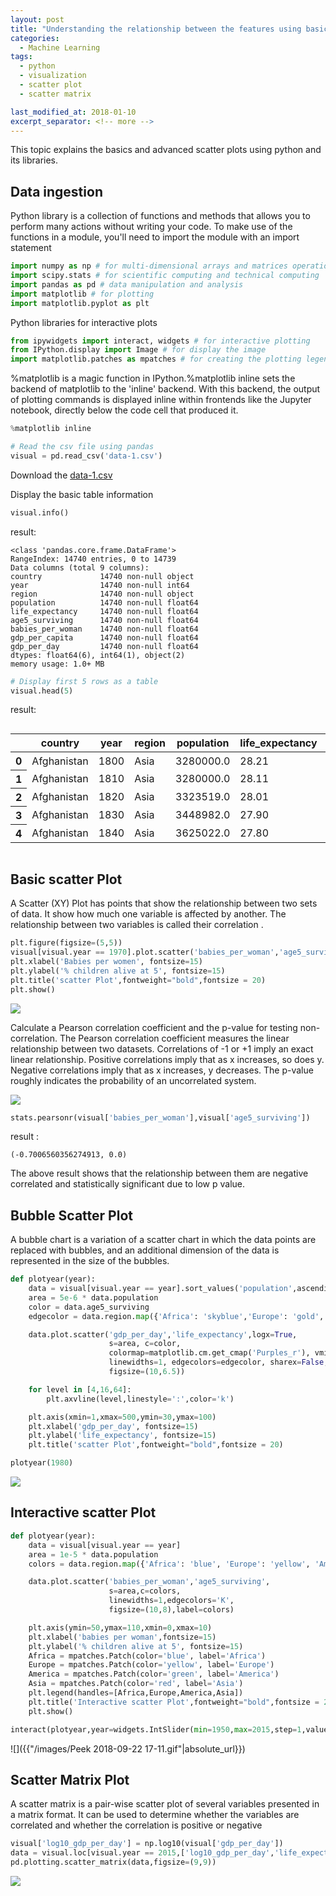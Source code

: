 ```yaml
---
layout: post
title: "Understanding the relationship between the features using basic and advanced scatter plot"
categories:
  - Machine Learning
tags:
  - python
  - visualization
  - scatter plot
  - scatter matrix

last_modified_at: 2018-01-10
excerpt_separator: <!-- more -->
---
```


This topic explains the basics and advanced scatter plots using python and its libraries.
<!-- more -->

## Data ingestion

Python library is a collection of functions and methods that allows you to perform many actions without writing your code.
To make use of the functions in a module, you'll need to import the module with an import statement


```python
import numpy as np # for multi-dimensional arrays and matrices operations
import scipy.stats # for scientific computing and technical computing
import pandas as pd # data manipulation and analysis
import matplotlib # for plotting
import matplotlib.pyplot as plt
```

Python libraries for interactive plots
```python
from ipywidgets import interact, widgets # for interactive plotting
from IPython.display import Image # for display the image
import matplotlib.patches as mpatches # for creating the plotting legends
```

%matplotlib is a magic function in IPython.%matplotlib inline sets the backend of matplotlib to the 'inline' backend. With this backend, the output of plotting commands is displayed inline within frontends like the Jupyter notebook, directly below the code cell that produced it.

```python
%matplotlib inline
```

```python
# Read the csv file using pandas
visual = pd.read_csv('data-1.csv')
```
Download the [data-1.csv](https://github.com/dchandra1985/portfolio/blob/gh-pages/data/data-1.zip)

Display the basic table information

```python
visual.info()
```
result:

    <class 'pandas.core.frame.DataFrame'>
    RangeIndex: 14740 entries, 0 to 14739
    Data columns (total 9 columns):
    country             14740 non-null object
    year                14740 non-null int64
    region              14740 non-null object
    population          14740 non-null float64
    life_expectancy     14740 non-null float64
    age5_surviving      14740 non-null float64
    babies_per_woman    14740 non-null float64
    gdp_per_capita      14740 non-null float64
    gdp_per_day         14740 non-null float64
    dtypes: float64(6), int64(1), object(2)
    memory usage: 1.0+ MB



```python
# Display first 5 rows as a table
visual.head(5)
```

result:

<div style="overflow-x:auto;">
<table>
  <thead>
    <tr>
      <th></th>
      <th>country</th>
      <th>year</th>
      <th>region</th>
      <th>population</th>
      <th>life_expectancy</th>
      <th>age5_surviving</th>
      <th>babies_per_woman</th>
      <th>gdp_per_capita</th>
      <th>gdp_per_day</th>
    </tr>
  </thead>
  <tbody>
    <tr>
      <th>0</th>
      <td>Afghanistan</td>
      <td>1800</td>
      <td>Asia</td>
      <td>3280000.0</td>
      <td>28.21</td>
      <td>53.142</td>
      <td>7.0</td>
      <td>603.0</td>
      <td>1.650924</td>
    </tr>
    <tr>
      <th>1</th>
      <td>Afghanistan</td>
      <td>1810</td>
      <td>Asia</td>
      <td>3280000.0</td>
      <td>28.11</td>
      <td>53.002</td>
      <td>7.0</td>
      <td>604.0</td>
      <td>1.653662</td>
    </tr>
    <tr>
      <th>2</th>
      <td>Afghanistan</td>
      <td>1820</td>
      <td>Asia</td>
      <td>3323519.0</td>
      <td>28.01</td>
      <td>52.862</td>
      <td>7.0</td>
      <td>604.0</td>
      <td>1.653662</td>
    </tr>
    <tr>
      <th>3</th>
      <td>Afghanistan</td>
      <td>1830</td>
      <td>Asia</td>
      <td>3448982.0</td>
      <td>27.90</td>
      <td>52.719</td>
      <td>7.0</td>
      <td>625.0</td>
      <td>1.711157</td>
    </tr>
    <tr>
      <th>4</th>
      <td>Afghanistan</td>
      <td>1840</td>
      <td>Asia</td>
      <td>3625022.0</td>
      <td>27.80</td>
      <td>52.576</td>
      <td>7.0</td>
      <td>647.0</td>
      <td>1.771389</td>
    </tr>
  </tbody>
</table>
</div>


## Basic scatter Plot

A Scatter (XY) Plot has points that show the relationship between two sets of data. It show how much one variable is affected by another. The relationship between two variables is called their correlation .

```python
plt.figure(figsize=(5,5))
visual[visual.year == 1970].plot.scatter('babies_per_woman','age5_surviving')
plt.xlabel('Babies per women', fontsize=15)
plt.ylabel('% children alive at 5', fontsize=15)
plt.title('scatter Plot',fontweight="bold",fontsize = 20)
plt.show()
```


![]({{"/images/output_7_1_1.png"|absolute_url}})


Calculate a Pearson correlation coefficient and the p-value for testing non-correlation.
The Pearson correlation coefficient measures the linear relationship between two datasets.
Correlations of -1 or +1 imply an exact linear relationship. 
Positive correlations imply that as x increases, so does y.
Negative correlations imply that as x increases, y decreases.
The p-value roughly indicates the probability of an uncorrelated system.

![]({{"/images/corr_coeff.png"|absolute_url}})


```python
stats.pearsonr(visual['babies_per_woman'],visual['age5_surviving'])
```

result :

    (-0.7006560356274913, 0.0)


The above result shows that the relationship between them are negative correlated and statistically significant due to low  p value.


## Bubble Scatter Plot

A bubble chart is a variation of a scatter chart in which the data points are replaced with bubbles, and an additional dimension of the data is represented in the size of the bubbles.

```python
def plotyear(year):
    data = visual[visual.year == year].sort_values('population',ascending=False)
    area = 5e-6 * data.population
    color = data.age5_surviving
    edgecolor = data.region.map({'Africa': 'skyblue','Europe': 'gold','America': 'palegreen','Asia': 'coral'})

    data.plot.scatter('gdp_per_day','life_expectancy',logx=True,
                      s=area, c=color,
                      colormap=matplotlib.cm.get_cmap('Purples_r'), vmin=55, vmax=100,
                      linewidths=1, edgecolors=edgecolor, sharex=False,
                      figsize=(10,6.5))

    for level in [4,16,64]:
        plt.axvline(level,linestyle=':',color='k')

    plt.axis(xmin=1,xmax=500,ymin=30,ymax=100)
    plt.xlabel('gdp_per_day', fontsize=15)
    plt.ylabel('life_expectancy', fontsize=15)
    plt.title('scatter Plot',fontweight="bold",fontsize = 20)

plotyear(1980)
```


![]({{"/images/output_8_1_0.png"|absolute_url}})


## Interactive scatter Plot

```python
def plotyear(year):
    data = visual[visual.year == year]
    area = 1e-5 * data.population
    colors = data.region.map({'Africa': 'blue', 'Europe': 'yellow', 'America': 'green', 'Asia': 'red'})

    data.plot.scatter('babies_per_woman','age5_surviving',
                      s=area,c=colors,
                      linewidths=1,edgecolors='K',
                      figsize=(10,8),label=colors)

    plt.axis(ymin=50,ymax=110,xmin=0,xmax=10)
    plt.xlabel('babies per woman',fontsize=15)
    plt.ylabel('% children alive at 5', fontsize=15)
    Africa = mpatches.Patch(color='blue', label='Africa')
    Europe = mpatches.Patch(color='yellow', label='Europe')
    America = mpatches.Patch(color='green', label='America')
    Asia = mpatches.Patch(color='red', label='Asia')
    plt.legend(handles=[Africa,Europe,America,Asia])
    plt.title('Interactive scatter Plot',fontweight="bold",fontsize = 20)
    plt.show()
```


```python
interact(plotyear,year=widgets.IntSlider(min=1950,max=2015,step=1,value=1950))
```

![]({{"/images/Peek 2018-09-22 17-11.gif"|absolute_url}})

## Scatter Matrix Plot

A scatter matrix is a pair-wise scatter plot of several variables presented in a matrix format. It can be used to determine whether the variables are correlated and whether the correlation is positive or negative

```python
visual['log10_gdp_per_day'] = np.log10(visual['gdp_per_day'])
data = visual.loc[visual.year == 2015,['log10_gdp_per_day','life_expectancy','age5_surviving','babies_per_woman']]
pd.plotting.scatter_matrix(data,figsize=(9,9))
```



![]({{"/images/output_11_1.png"|absolute_url}})
